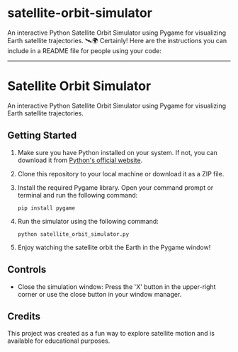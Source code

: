 # satellite-orbit-simulator
An interactive Python Satellite Orbit Simulator using Pygame for visualizing Earth satellite trajectories. 🛰️🌍
Certainly! Here are the instructions you can include in a README file for people using your code:

---

# Satellite Orbit Simulator

An interactive Python Satellite Orbit Simulator using Pygame for visualizing Earth satellite trajectories.

## Getting Started

1. Make sure you have Python installed on your system. If not, you can download it from [Python's official website](https://www.python.org/downloads/).

2. Clone this repository to your local machine or download it as a ZIP file.

3. Install the required Pygame library. Open your command prompt or terminal and run the following command:

   ```
   pip install pygame
   ```

4. Run the simulator using the following command:

   ```
   python satellite_orbit_simulator.py
   ```

5. Enjoy watching the satellite orbit the Earth in the Pygame window!

## Controls

- Close the simulation window: Press the 'X' button in the upper-right corner or use the close button in your window manager.

## Credits

This project was created as a fun way to explore satellite motion and is available for educational purposes.


